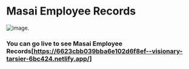 # Masai Employee Records
![image](https://github.com/mansibagul82/courseRepo/assets/135009402/7d4502ae-ad66-488d-81eb-ca4a79f67aea).

### You can go live to see Masai Employee Records[https://6623cbb039bba6e102d6f8ef--visionary-tarsier-6bc424.netlify.app/]
